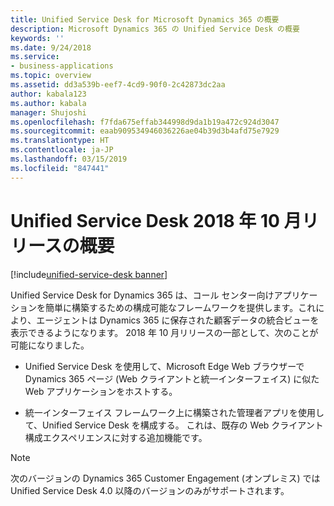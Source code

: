 ```yaml
---
title: Unified Service Desk for Microsoft Dynamics 365 の概要
description: Microsoft Dynamics 365 の Unified Service Desk の概要
keywords: ''
ms.date: 9/24/2018
ms.service:
- business-applications
ms.topic: overview
ms.assetid: dd3a539b-eef7-4cd9-90f0-2c42873dc2aa
author: kabala123
ms.author: kabala
manager: Shujoshi
ms.openlocfilehash: f7fda675effab344998d9da1b19a472c924d3047
ms.sourcegitcommit: eaab909534946036226ae04b39d3b4afd75e7929
ms.translationtype: HT
ms.contentlocale: ja-JP
ms.lasthandoff: 03/15/2019
ms.locfileid: "847441"
---
```

#  <a name="overview-of-unified-service-desk-october-18-release"></a>Unified Service Desk 2018 年 10 月リリースの概要

[!include[unified-service-desk banner](../../../includes/unified-service-desk.md)]

Unified Service Desk for Dynamics 365 は、コール センター向けアプリケーションを簡単に構築するための構成可能なフレームワークを提供します。これにより、エージェントは Dynamics 365 に保存された顧客データの統合ビューを表示できるようになります。 2018 年 10 月リリースの一部として、次のことが可能になりました。

- Unified Service Desk を使用して、Microsoft Edge Web ブラウザーで Dynamics 365 ページ (Web クライアントと統一インターフェイス) に似た Web アプリケーションをホストする。

- 統一インターフェイス フレームワーク上に構築された管理者アプリを使用して、Unified Service Desk を構成する。 これは、既存の Web クライアント構成エクスペリエンスに対する追加機能です。

> [!NOTE]
> 次のバージョンの Dynamics 365 Customer Engagement (オンプレミス) では Unified Service Desk 4.0 以降のバージョンのみがサポートされます。


